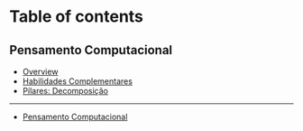 # Table of contents

## Pensamento Computacional

* [Overview](README.md)
* [Habilidades Complementares](pensamento-computacional/habilidades-complementares.md)
* [Pílares: Decomposição](pensamento-computacional/pilares-decomposicao.md)

***

* [Pensamento Computacional](pensamento-computacional-1.md)
